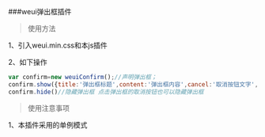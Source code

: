 ###weui弹出框插件

>使用方法

1、引入weui.min.css和本js插件

2、如下操作

```js
var confirm=new weuiConfirm();//声明弹出框；
confirm.show({title:'弹出框标题',content:'弹出框内容',cancel:'取消按钮文字',confirm:'确认按钮文字',ck:function(){//点击确认后的回调函数}})//显示弹出框
confirm.hide()//隐藏弹出框 点击弹出框的取消按钮也可以隐藏弹出框

```

>使用注意事项

1、本插件采用的单例模式